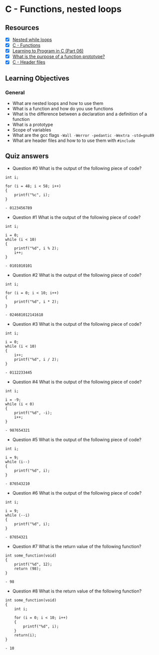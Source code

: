 # C - Functions, nested loops
## Resources
- [x] [Nested while loops](https://www.youtube.com/watch?v=Z3iGeQ1gIss&ab_channel=ZackAnnaTutorials)
- [x] [C - Functions](https://www.youtube.com/watch?v=qMlnFwYdqIw&ab_channel=JonathanEngelsma)
- [x] [Learning to Program in C (Part 06)](https://www.youtube.com/watch?v=qMlnFwYdqIw&ab_channel=JonathanEngelsma)
- [x] [What is the purpose of a function prototype?](https://www.geeksforgeeks.org/what-is-the-purpose-of-a-function-prototype/)
- [x] [C - Header files](https://www.tutorialspoint.com/cprogramming/c_header_files.htm)
## Learning Objectives
### General
* What are nested loops and how to use them
* What is a function and how do you use functions
* What is the difference between a declaration and a definition of a function
* What is a prototype
* Scope of variables
* What are the gcc flags ``-Wall -Werror -pedantic -Wextra -std=gnu89``
* What are header files and how to to use them with ``#include``
## Quiz answers
* Question #0
What is the output of the following piece of code?
```
int i;

for (i = 48; i < 58; i++)
{
    printf("%c", i);
}
```
	- 0123456789
* Question #1
What is the output of the following piece of code?
```
int i;

i = 0;
while (i < 10)
{
    printf("%d", i % 2);
    i++;
}
```
	- 0101010101
* Question #2
What is the output of the following piece of code?
```
int i;

for (i = 0; i < 10; i++)
{
    printf("%d", i * 2);
}
```
	- 024681012141618
* Question #3
What is the output of the following piece of code?
```
int i;

i = 0;
while (i < 10)
{
    i++;
    printf("%d", i / 2);
}
```
	- 0112233445
* Question #4
What is the output of the following piece of code?
```
int i;

i = -9;
while (i < 0)
{
    printf("%d", -i);
    i++;
}
```
	- 987654321
* Question #5
What is the output of the following piece of code?
```
int i;

i = 9;
while (i--)
{
    printf("%d", i);
}
```
	- 876543210
* Question #6
What is the output of the following piece of code?
```
int i;

i = 9;
while (--i)
{
    printf("%d", i);
}
```
	- 87654321
* Question #7
What is the return value of the following function?
```
int some_function(void)
{
    printf("%d", 12);
    return (98);
}
```
	- 98
* Question #8
What is the return value of the following function?
```
int some_function(void)
{
    int i;

    for (i = 0; i < 10; i++)
    {
        printf("%d", i);
    }
    return(i);
}
```
	- 10
